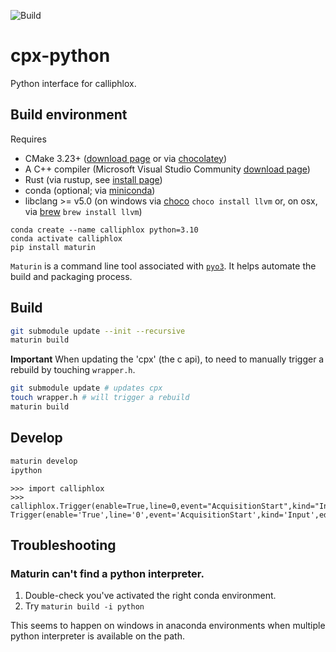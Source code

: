 ![Build](https://github.com/calliphlox/cpx-python/actions/workflows/CI.yml/badge.svg)
# cpx-python

Python interface for calliphlox.

## Build environment

Requires
* CMake 3.23+ ([download page](https://cmake.org/download/) or via [chocolatey](https://community.chocolatey.org/packages/cmake))
* A C++ compiler (Microsoft Visual Studio Community [download page](https://visualstudio.microsoft.com/downloads/)) 
* Rust (via rustup, see [install page](https://www.rust-lang.org/tools/install))
* conda (optional; via [miniconda](https://docs.conda.io/en/latest/miniconda.html))
* libclang >= v5.0 (on windows via [choco](https://chocolatey.org/) `choco install llvm` or, on osx, via [brew](https://brew.sh/) `brew install llvm`)

```
conda create --name calliphlox python=3.10
conda activate calliphlox
pip install maturin
```

`Maturin` is a command line tool associated with [`pyo3`](https://pyo3.rs/v0.16.4/). It 
helps automate the build and packaging process.

## Build

```bash
git submodule update --init --recursive
maturin build
```

**Important** When updating the 'cpx' (the c api), to need to manually trigger a 
rebuild by touching `wrapper.h`.

```bash
git submodule update # updates cpx
touch wrapper.h # will trigger a rebuild
maturin build
```

## Develop

```bash
maturin develop
ipython
```

```pycon
>>> import calliphlox
>>> calliphlox.Trigger(enable=True,line=0,event="AcquisitionStart",kind="Input",edge="Rising")
Trigger(enable='True',line='0',event='AcquisitionStart',kind='Input',edge='Rising')
```

## Troubleshooting

### Maturin can't find a python interpreter.

1. Double-check you've activated the right conda environment.
2. Try `maturin build -i python`

This seems to happen on windows in anaconda environments when multiple python interpreter is available on the path.
